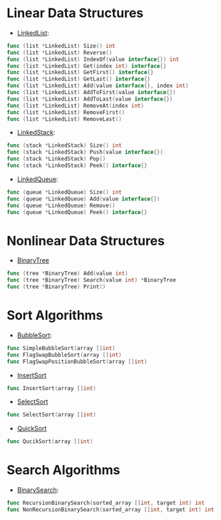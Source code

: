 Linear Data Structures
======================
* [LinkedList](https://github.com/RincLiu/Go-Algorithm/blob/master/data-structures/list/linked-list.go):
```go
func (list *LinkedList) Size() int
func (list *LinkedList) Reverse()
func (list *LinkedList) IndexOf(value interface{}) int
func (list *LinkedList) Get(index int) interface{}
func (list *LinkedList) GetFirst() interface{}
func (list *LinkedList) GetLast() interface{}
func (list *LinkedList) Add(value interface{}, index int)
func (list *LinkedList) AddToFirst(value interface{})
func (list *LinkedList) AddToLast(value interface{})
func (list *LinkedList) RemoveAt(index int)
func (list *LinkedList) RemoveFirst()
func (list *LinkedList) RemoveLast()
```
* [LinkedStack](https://github.com/RincLiu/Go-Algorithm/blob/master/data-structures/stack/linked-stack.go):
```go
func (stack *LinkedStack) Size() int
func (stack *LinkedStack) Push(value interface{})
func (stack *LinkedStack) Pop()
func (stack *LinkedStack) Peek() interface{}
```
* [LinkedQueue](https://github.com/RincLiu/Go-Algorithm/blob/master/data-structures/queue/linked-queue.go):
```go
func (queue *LinkedQueue) Size() int
func (queue *LinkedQueue) Add(value interface{})
func (queue *LinkedQueue) Remove()
func (queue *LinkedQueue) Peek() interface{}
```
Nonlinear Data Structures
========================
* [BinaryTree](https://github.com/RincLiu/Go-Algorithm/blob/master/data-structures/tree/binary-tree.go)
```go
func (tree *BinaryTree) Add(value int)
func (tree *BinaryTree) Search(value int) *BinaryTree
func (tree *BinaryTree) Print()
```
Sort Algorithms
===============
* [BubbleSort](https://github.com/RincLiu/Go-Algorithm/blob/master/algorithms/sort/bubble-sort.go):
```go
func SimpleBubbleSort(array []int)
func FlagSwapBubbleSort(array []int)
func FlagSwapPositionBubbleSort(array []int)
```
* [InsertSort](https://github.com/RincLiu/Go-Algorithm/blob/master/algorithms/sort/insert-sort.go)
```go
func InsertSort(array []int)
```
* [SelectSort](https://github.com/RincLiu/Go-Algorithm/blob/master/algorithms/sort/select-sort.go)
```go
func SelectSort(array []int)
```
* [QuickSort](https://github.com/RincLiu/Go-Algorithm/blob/master/algorithms/sort/quick-sort.go)
```go
func QucikSort(array []int)
```
Search Algorithms
=================
* [BinarySearch](https://github.com/RincLiu/Go-Algorithm/blob/master/algorithms/search/binary-search.go):
```go
func RecursionBinarySearch(sorted_array []int, target int) int
func NonRecursionBinarySearch(sorted_array []int, target int) int
```

